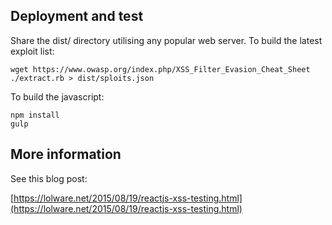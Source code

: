 Deployment and test
------------------

Share the dist/ directory utilising any popular web server. To build the latest exploit list:

    wget https://www.owasp.org/index.php/XSS_Filter_Evasion_Cheat_Sheet
    ./extract.rb > dist/sploits.json

To build the javascript:

    npm install
    gulp

More information
----------------

See this blog post:

[https://lolware.net/2015/08/19/reactjs-xss-testing.html](https://lolware.net/2015/08/19/reactjs-xss-testing.html)
